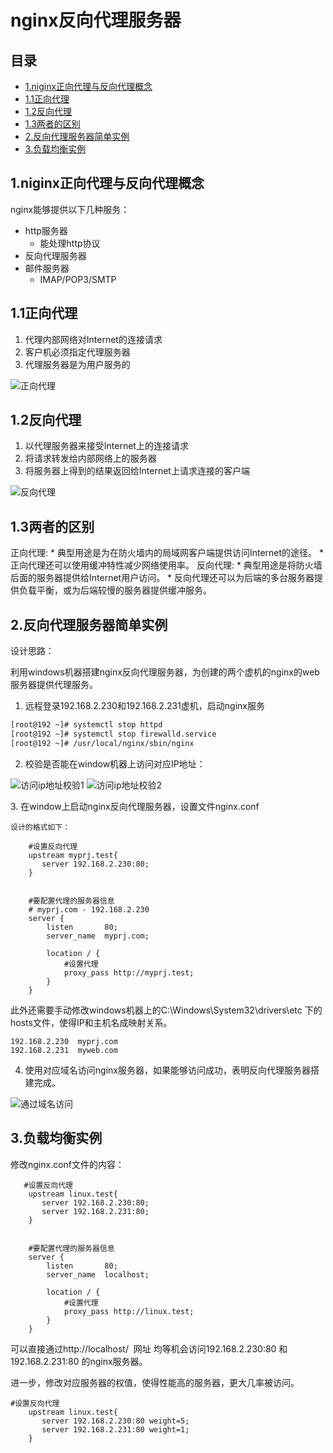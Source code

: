 # nginx反向代理服务器

## 目录

* [1.niginx正向代理与反向代理概念](#-1.niginx正向代理与反向代理概念)
* [1.1正向代理](#-1.1正向代理)
* [1.2反向代理](#-1.2反向代理)
* [​1.3两者的区别](#-​1.3两者的区别)
* [2.反向代理服务器简单实例](#-2.反向代理服务器简单实例)
* [3.负载均衡实例](#-3.负载均衡实例)


## 1.niginx正向代理与反向代理概念
nginx能够提供以下几种服务：

* http服务器
    * 能处理http协议
* 反向代理服务器
* 邮件服务器
    * IMAP/POP3/SMTP

## 1.1正向代理

1. 代理内部网络对Internet的连接请求
2. 客户机必须指定代理服务器
3. 代理服务器是为用户服务的

![正向代理](./正向代理.png)

## 1.2反向代理

1. 以代理服务器来接受Internet上的连接请求
2. 将请求转发给内部网络上的服务器
3. 将服务器上得到的结果返回给Internet上请求连接的客户端

![反向代理](./反向代理.png)

## 1.3两者的区别

正向代理:
    * 典型用途是为在防火墙内的局域网客户端提供访问Internet的途径。
    * 正向代理还可以使用缓冲特性减少网络使用率。
反向代理:
    * 典型用途是将防火墙后面的服务器提供给Internet用户访问。
    * 反向代理还可以为后端的多台服务器提供负载平衡，或为后端较慢的服务器提供缓冲服务。

## 2.反向代理服务器简单实例

设计思路：

利用windows机器搭建nginx反向代理服务器，为创建的两个虚机的nginx的web服务器提供代理服务。

1. 远程登录192.168.2.230和192.168.2.231虚机，启动nginx服务

```bash
[root@192 ~]# systemctl stop httpd
[root@192 ~]# systemctl stop firewalld.service
[root@192 ~]# /usr/local/nginx/sbin/nginx
```

2. 校验是否能在window机器上访问对应IP地址：

![访问ip地址校验1](./访问ip地址校验1.png)
![访问ip地址校验2](./访问ip地址校验2.png)

3. 在window上启动nginx反向代理服务器，设置文件nginx.conf

```
设计的格式如下： 	

    #设置反向代理
	upstream myprj.test{
	   server 192.168.2.230:80;  
	}
	
	
	#要配置代理的服务器信息
	# myprj.com - 192.168.2.230 
    server {
        listen       80;
        server_name  myprj.com;

        location / {
            #设置代理
            proxy_pass http://myprj.test;
        }
	}
```

此外还需要手动修改windows机器上的C:\Windows\System32\drivers\etc 下的hosts文件，使得IP和主机名成映射关系。
```
192.168.2.230  myprj.com
192.168.2.231  myweb.com
```

4. 使用对应域名访问nginx服务器，如果能够访问成功，表明反向代理服务器搭建完成。

![通过域名访问](./通过域名访问.png)

## 3.负载均衡实例

修改nginx.conf文件的内容：
```
   #设置反向代理
	upstream linux.test{
	   server 192.168.2.230:80; 
	   server 192.168.2.231:80;  	   
	}
	

	#要配置代理的服务器信息
    server {
        listen       80;
        server_name  localhost;

        location / {
            #设置代理
            proxy_pass http://linux.test;
        }
	}
```

可以直接通过http://localhost/  网址 均等机会访问192.168.2.230:80 和192.168.2.231:80 的nginx服务器。

进一步，修改对应服务器的权值，使得性能高的服务器，更大几率被访问。
```
#设置反向代理
	upstream linux.test{
	   server 192.168.2.230:80 weight=5; 
	   server 192.168.2.231:80 weight=1;  	   
	}
```